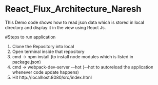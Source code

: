 # React_Flux_Architecture_Naresh

This Demo code shows how to read json data which is stored in local directory and display it in the view using React Js.

#Steps to run application

1) Clone the Repository into local<br>
2) Open terminal inside that repository<br>
3) cmd -> npm install (to install node modules which is listed in package.json)<br>
4) cmd -> webpack-dev-server --hot (--hot to autoreload the application whenever code update happens)<br>
5) Hit http://localhost:8080/src/index.html <br>
